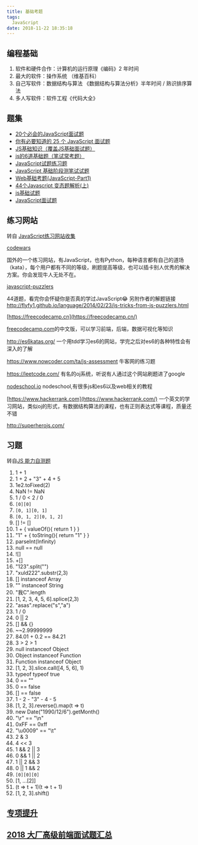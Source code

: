 ```yaml
---
title: 基础考题
tags:
  JavaScript
date: 2018-11-22 18:35:18
---
```


## 编程基础

1. 软件和硬件合作：计算机的运行原理《编码》2 年时间
2. 最大的软件：操作系统 （维基百科）
3. 自己写软件：数据结构与算法 《数据结构与算法分析》半年时间 / 熟识排序算法
4. 多人写软件：软件工程《代码大全》

## 题集
- [20个必会的JavaScript面试题](https://segmentfault.com/a/1190000008785931)
- [你有必要知道的 25 个 JavaScript 面试题](https://github.com/dwqs/blog/issues/17)
- [JS基础知识（覆盖JS基础面试题）](https://juejin.im/post/5b325c38e51d4558c7136818)
- [js的6道基础题（笔试常考题）](https://blog.csdn.net/sunlijie1118/article/details/78825962)
- [JavaScript试题练习题](https://blog.csdn.net/xun527/article/details/78009044)
- [JavaScript 基础阶段测笔试试题](https://wenku.baidu.com/view/cc3ee4bbb8d528ea81c758f5f61fb7360b4c2be5.html?re=view)
- [Web基础考题(JavaScript-Part1)](https://wenku.baidu.com/view/3528f6ec08a1284ac950432f.html)
- [44个Javascript 变态题解析(上) ](http://web.jobbole.com/86461/)
- [js基础试题](http://www.voidcn.com/article/p-qvgglksg-bhp.html)
- [JavaScript面试题](https://leohxj.gitbooks.io/front-end-database/interview/interview-exercises-with-JavaScript.html)

## 练习网站 

转自 [JavaScript练习网站收集](http://www.lixuejiang.me/2016/11/01/JavaScript%E7%9A%84%E7%BB%83%E4%B9%A0%E7%BD%91%E7%AB%99%E6%94%B6%E9%9B%86/)

[codewars](http://www.codewars.com/)

  国外的一个练习网站，有JavaScript，也有Python，每种语言都有自己的道场（kata），每个用户都有不同的等级，刷题提高等级，也可以插卡别人优秀的解决方案。你会发现牛人无处不在。

[javascript-puzzlers](http://javascript-puzzlers.herokuapp.com/)

  44道题，看完你会怀疑你是否真的学过JavaScript😂
  另附作者的解题链接<http://flyfy1.github.io/language/2014/02/23/js-tricks-from-js-puzzlers.html>

[https://freecodecamp.cn](https://freecodecamp.cn/)

[freecodecamp.com](http://www.lixuejiang.me/2016/11/01/JavaScript%E7%9A%84%E7%BB%83%E4%B9%A0%E7%BD%91%E7%AB%99%E6%94%B6%E9%9B%86/freecodecamp.com)的中文版，可以学习前端，后端，数据可视化等知识

<http://es6katas.org/>
  一个用tdd学习es6的网站，学完之后对es6的各种特性会有深入的了解

<https://www.nowcoder.com/ta/js-assessment>
  牛客网的练习题

<https://leetcode.com/>
  有名的oj系统，听说有人通过这个网站刷题进了google

[nodeschool.io](https://nodeschool.io/zh-cn/#workshoppers)
  nodeschool,有很多js和es6以及web相关的教程

[https://www.hackerrank.com](https://www.hackerrank.com/)
  一个英文的学习网站，类似oj的形式，有数据结构算法的课程，也有正则表达式等课程，质量还不错

<http://superherojs.com/>

## 习题
转自[JS 能力自测题](https://blog.xuld.net/js-test/)
1. 1 + 1
2. 1 + 2 + "3" + 4 + 5
3. 1e2.toFixed(2)
4. NaN != NaN
5. 1 / 0 < 2 / 0
6. `[0][0]`
7. `[0, 1][0, 1]`
8. `[0, 1, 2][0, 1, 2]`
9. [] != []
10. 1 + { valueOf(){ return 1 } }
11. "1" + { toString(){ return "1" } }
12. parseInt(Infinity)
13. null == null
14. ![]
15. +[]
16. "123".split("")
17. "xuld222".substr(2,3)
18. [] instanceof Array
19. "" instanceof String
20. "我C".length
21. [1, 2, 3, 4, 5, 6].splice(2,3)
22. "asas".replace("s","a")
23. 1 / 0
24. 0 || 2
25. [] && {}
26. ~~2.99999999
27. 84.01 + 0.2 == 84.21
28. 3 > 2 > 1
29. null instanceof Object
30. Object instanceof Function
31. Function instanceof Object
32. [1, 2, 3].slice.call([4, 5, 6], 1)
33. typeof typeof true
34. 0 == ""
35. 0 == false
36. [] == false
37. 1 - 2 - "3" - 4 - 5
38. [1, 2, 3].reverse().map(t => t)
39. new Date("1990/12/6").getMonth()
40. "\r" == "\n"
41. 0xFF == 0xff
42. "\u0009" == "\t"
43. 2 & 3
44. 4 << 3
45. 1 && 2 || 3
46. 0 && 1 || 2
47. 1 || 2 && 3
48. 0 || 1 && 2
49. `[0][0][0]`
50. [1, ...[2]]
51. (t => t + 1)(t => t + 1)
52. [1, 2, 3].shift()

## [专项提升](https://blog.xuld.net/categories/guide/programming-skill/)

## [2018 大厂高级前端面试题汇总](https://juejin.im/post/5bc92e9ce51d450e8e777136)